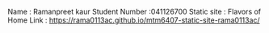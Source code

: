 Name : Ramanpreet kaur
Student Number :041126700
Static site : Flavors of Home 
Link : https://rama0113ac.github.io/mtm6407-static-site-rama0113ac/

